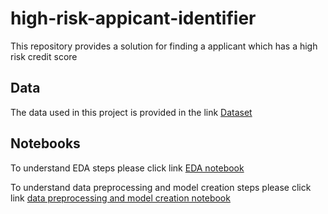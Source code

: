 # high-risk-appicant-identifier
This repository provides a solution for finding a applicant which has a high risk credit score 


## Data
The data used in this project is provided in the link [Dataset](https://github.com/saurabhznaikz/high-risk-appicant-identifier/tree/main/data)


## Notebooks
To understand EDA steps please click link [EDA notebook](https://github.com/saurabhznaikz/high-risk-appicant-identifier/blob/main/EDA.ipynb)

To understand data preprocessing and model creation steps please click link [data preprocessing and model creation notebook](https://github.com/saurabhznaikz/high-risk-appicant-identifier/blob/main/Data%20preprocessing%20and%20model%20building.ipynb)
